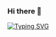 ### Hi there 👋
[![Typing SVG](https://readme-typing-svg.herokuapp.com/?color=F77222&size=29&multiline=true&width=700&lines=Welcome+To+Nikunj+Patel's%27s+GitHub+Profile)](https://git.io/typing-svg)

<!--
**NikunjPatel31/NikunjPatel31** is a ✨ _special_ ✨ repository because its `README.md` (this file) appears on your GitHub profile.

Here are some ideas to get you started:

- 🔭 I’m currently working on ...
- 🌱 I’m currently learning ...
- 👯 I’m looking to collaborate on ...
- 🤔 I’m looking for help with ...
- 💬 Ask me about ...
- 📫 How to reach me: ...
- 😄 Pronouns: ...
- ⚡ Fun fact: ...
-->
